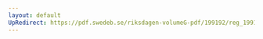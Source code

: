 ```yaml
---
layout: default
UpRedirect: https://pdf.swedeb.se/riksdagen-volumeG-pdf/199192/reg_199192/reg_199192_0473.pdf
---
```

